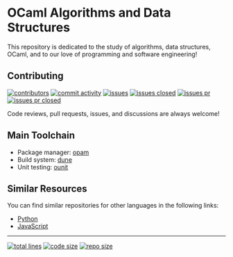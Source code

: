 # OCaml Algorithms and Data Structures

This repository is dedicated to the study of algorithms, data structures, OCaml, and to
our love of programming and software engineering!

## Contributing

[![contributors][25]][26] [![commit activity][27]][28] [![issues][29]][30]
[![issues closed][31]][32] [![issues pr][33]][34] [![issues pr closed][35]][36]

Code reviews, pull requests, issues, and discussions are always welcome!

## Main Toolchain

- Package manager: [opam][70]
- Build system: [dune][71]
- Unit testing: [ounit][72]

## Similar Resources

You can find similar repositories for other languages in the following links:

- [Python][101]
- [JavaScript][102]

---

[![total lines][51]][52] [![code size][53]][54] [![repo size][55]][56]

[25]: https://img.shields.io/github/contributors/JCPedroza/algorithms-and-data-structures-ocaml
[26]: https://github.com/JCPedroza/algorithms-and-data-structures-ocaml/graphs/contributors
[27]: https://img.shields.io/github/commit-activity/m/JCPedroza/algorithms-and-data-structures-ocaml
[28]: https://github.com/JCPedroza/algorithms-and-data-structures-ocaml/graphs/commit-activity
[29]: https://img.shields.io/github/issues-raw/JCPedroza/algorithms-and-data-structures-ocaml
[30]: https://github.com/JCPedroza/algorithms-and-data-structures-ocaml/issues
[31]: https://img.shields.io/github/issues-closed-raw/JCPedroza/algorithms-and-data-structures-ocaml
[32]: https://github.com/JCPedroza/algorithms-and-data-structures-ocaml/issues
[33]: https://img.shields.io/github/issues-pr-raw/JCPedroza/algorithms-and-data-structures-ocaml
[34]: https://github.com/JCPedroza/algorithms-and-data-structures-ocaml/pulls
[35]: https://img.shields.io/github/issues-pr-closed-raw/JCPedroza/algorithms-and-data-structures-ocaml
[36]: https://github.com/JCPedroza/algorithms-and-data-structures-ocaml/pulls

[51]: https://img.shields.io/tokei/lines/github/jcpedroza/algorithms-and-data-structures-ocaml
[52]: https://img.shields.io/tokei/lines/github/jcpedroza/algorithms-and-data-structures-ocaml
[53]: https://img.shields.io/github/languages/code-size/jcpedroza/algorithms-and-data-structures-ocaml
[54]: https://img.shields.io/github/languages/code-size/jcpedroza/algorithms-and-data-structures-ocaml
[55]: https://img.shields.io/github/repo-size/jcpedroza/algorithms-and-data-structures-ocaml
[56]: https://img.shields.io/github/repo-size/jcpedroza/algorithms-and-data-structures-ocaml

[70]: https://opam.ocaml.org/
[71]: https://dune.build/
[72]: https://opam.ocaml.org/packages/ounit2/

[101]: https://github.com/JCPedroza/algorithms-and-data-structures-py
[102]: https://github.com/JCPedroza/algorithms-and-data-structures-js
